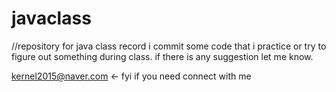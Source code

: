 # javaclass
//repository for java class record
i commit some code that i practice or try to figure out something during class.
if there is any suggestion let me know.

kernel2015@naver.com <- fyi if you need connect with me
